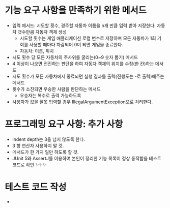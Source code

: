 # 기능 요구 사항을 만족하기 위한 메서드

- 입력 메서드: 시도할 횟수, 경주할 자동차 이름을 n개 만큼 입력 받아 저장한다: 자동차 갯수만큼 자동차 객체 생성
  - 시도할 횟수는 게임 애플리케이션 로컬 변수로 저장하며 모든 자동차가 1회 기회를 사용할 때마다 차감되어 0이 되면 게임을 종료한다.
  - 자동차: 이름, 위치
- 시도 횟수 당 모든 자동차의 주사위를 굴리는(0~9 숫자 뽑기) 메서드
- 4 이상이 나오면 전진하는 판단을 하여 자동차 객체의 위치를 수정(한 칸)하는 메서드
- 시도 횟수가 모든 자동차에서 종료되면 실행 결과를 출력(진행도는 -로 출력)해주는 메서드
- 횟수가 소진되면 우승한 사람을 판단하는 메서드
  - 우승자는 복수로 출력 가능하도록
- 사용자가 값을 잘못 입력할 경우 IllegalArgumentException으로 처리한다.

# 프로그래밍 요구 사항: 추가 사항

- Indent depth는 3을 넘지 않도록 한다.
- 3 항 연산자 사용하지 말 것.
- 메서드가 한 가지 일만 하도록 할 것.
- JUnit 5와 AssertJ를 이용하여 본인이 정리한 기능 목록이 정상 동작함을 테스트 코드로 확인 ✨✨✨

# 테스트 코드 작성

- 